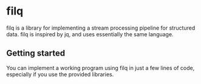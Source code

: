 # filq

filq is a library for implementing a stream processing pipeline for structured
data. filq is inspired by jq, and uses essentially the same language.

## Getting started

You can implement a working program using filq in just a few lines of code,
especially if you use the provided libraries.

```go

```

